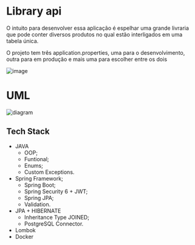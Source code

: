 # Library api
O intuito para desenvolver essa aplicação é espelhar uma grande livraria que pode conter diversos produtos no qual estão interligados em uma tabela única.

O projeto tem três application.properties, uma para o desenvolvimento, outra para em produção e mais uma para escolher entre os dois

![image](https://github.com/Cleyton-ORocha/library_system/assets/114354149/438ff50d-3a9a-45e2-a1d5-01d0091ad5c8)

# UML 

![diagram](https://github.com/Cleyton-ORocha/library_system/assets/114354149/e3be5d62-cef4-4752-8094-2ca842386c0f)

## Tech Stack

- JAVA
  - OOP;
  - Funtional; 
  - Enums;
  - Custom Exceptions.
- Spring Framework;
  - Spring Boot;
  - Spring Security 6 + JWT;
  - Spring JPA;
  - Validation. 
- JPA + HIBERNATE
  - Inheritance Type JOINED;
  - PostgreSQL Connector.
- Lombok
- Docker

